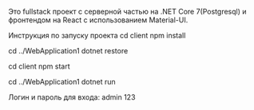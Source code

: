 Это fullstack проект с серверной частью на .NET Core 7(Postgresql) и фронтендом на React с использованием Material-UI.

Инструкция по запуску проекта
cd client
npm install

cd ../WebApplication1
dotnet restore


cd client
npm start

cd ../WebApplication1
dotnet run


Логин и пароль для входа:
admin
123
